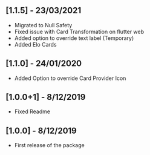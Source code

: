 ## [1.1.5] - 23/03/2021

* Migrated to Null Safety
* Fixed issue with Card Transformation on flutter web
* Added option to override text label (Temporary)
* Added Elo Cards

## [1.1.0] - 24/01/2020

* Added Option to override Card Provider Icon

## [1.0.0+1] - 8/12/2019

* Fixed Readme

## [1.0.0] - 8/12/2019

* First release of the package